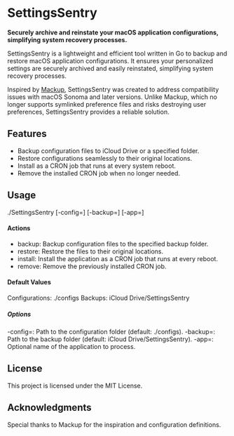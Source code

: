 # SettingsSentry

__Securely archive and reinstate your macOS application configurations, simplifying system recovery processes.__

SettingsSentry is a lightweight and efficient tool written in Go to backup and restore macOS application configurations. It ensures your personalized settings are securely archived and easily reinstated, simplifying system recovery processes.

Inspired by [Mackup](https://github.com/lra/mackup), SettingsSentry was created to address compatibility issues with macOS Sonoma and later versions. Unlike Mackup, which no longer supports symlinked preference files and risks destroying user preferences, SettingsSentry provides a reliable solution.

## Features
- Backup configuration files to iCloud Drive or a specified folder.
- Restore configurations seamlessly to their original locations.
- Install as a CRON job that runs at every system reboot.
- Remove the installed CRON job when no longer needed.

## Usage

./SettingsSentry <action> [-config=<path>] [-backup=<path>] [-app=<name>]

#### Actions

- backup: Backup configuration files to the specified backup folder.
- restore: Restore the files to their original locations.
- install: Install the application as a CRON job that runs at every reboot.
- remove: Remove the previously installed CRON job.

#### Default Values

Configurations: ./configs
Backups: iCloud Drive/SettingsSentry

##### Options

-config=<path>: Path to the configuration folder (default: ./configs).
-backup=<path>: Path to the backup folder (default: iCloud Drive/SettingsSentry).
-app=<name>: Optional name of the application to process.

## License

This project is licensed under the MIT License.

## Acknowledgments

Special thanks to Mackup for the inspiration and configuration definitions.
